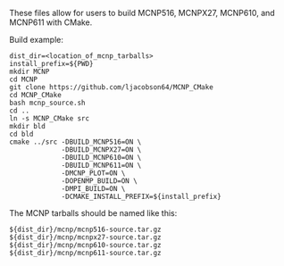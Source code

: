 These files allow for users to build
MCNP516, MCNPX27, MCNP610, and MCNP611
with CMake.

Build example:

```
dist_dir=<location_of_mcnp_tarballs>
install_prefix=${PWD}
mkdir MCNP
cd MCNP
git clone https://github.com/ljacobson64/MCNP_CMake
cd MCNP_CMake
bash mcnp_source.sh
cd ..
ln -s MCNP_CMake src
mkdir bld
cd bld
cmake ../src -DBUILD_MCNP516=ON \
             -DBUILD_MCNPX27=ON \
             -DBUILD_MCNP610=ON \
             -DBUILD_MCNP611=ON \
             -DMCNP_PLOT=ON \
             -DOPENMP_BUILD=ON \
             -DMPI_BUILD=ON \
             -DCMAKE_INSTALL_PREFIX=${install_prefix}
```

The MCNP tarballs should be named like this:

```
${dist_dir}/mcnp/mcnp516-source.tar.gz
${dist_dir}/mcnp/mcnpx27-source.tar.gz
${dist_dir}/mcnp/mcnp610-source.tar.gz
${dist_dir}/mcnp/mcnp611-source.tar.gz
```
